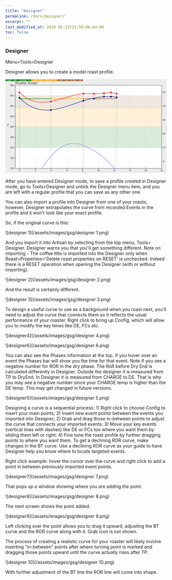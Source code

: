 ```yaml
---
title: "Designer"
permalink: /docs/designer/
excerpt: ""
last_modified_at: 2018-05-15T15:59:00-04:00
toc: false
---
```


### Designer

Menu>Tools>Designer

Designer allows you to create a model roast profile.

![designer](/assets/images/gsg/Designer.png)

After you have entered Designer mode, to save a profile created in Designer mode, go to Tools>Designer and untick the Designer menu item, and you are left with a regular profile that you can save as any other one.

You can also import a profile into Designer from one of your roasts; however, Designer extrapolates the curve from recorded Events in the profile and it won’t look like your exact profile.  

So, if the original curve is this:

![designer 1](/assets/images/gsg/designer 1.png)

And you import it into Artisan by selecting from the top menu, Tools> Designer. Designer warns you that you'll get something different.  Note on importing - The coffee title is imported into the Designer only when Roast>Properties>'Delete roast properties on RESET' is unchecked.  Indeed there is a RESET operation when opening the Designer (with or without importing).

![designer 2](/assets/images/gsg/designer 2.png)

And the result is certainly different.

![designer 3](/assets/images/gsg/designer 3.png)

To design a useful curve to use as a background when you roast next, you'll need to adjust the curve that connects them so it reflects the usual performance of your roaster. Right click to bring up Config, which will allow you to modify the key times like DE, FCs etc.   

![designer4](/assets/images/gsg/designer 4.png)

![designer6](/assets/images/gsg/designer 6.png)

You can also see the Phases information at the top.  If you hover over an event the Phases bar will show you the time for that event.  Note if you see a negative number for ROR in the dry phase.  The RoR before Dry End is calculated differently in Designer.  Outside the designer it is measured from TP to DryEnd.  In Designer it is measured from CHARGE to DE.  That is why you may see a negative number since your CHARGE temp is higher than the DE temp.  This may get changed in future versions.  

![designer5](/assets/images/gsg/designer 5.png)

Designing a curve is a sequential process: 1) Right click to choose Config to insert your main points; 2) Insert new event points between the events you imported into Designer; 2) Grab and drag those in-between points to adjust the curve that connects your imported events; 3) Move your key events (vertical lines with dashes) like DE or FCs too where you want them by sliding them left or right; 4) Fine tune the roast profile by further dragging points to where you want them.  To get a declining ROR curve, make changes in the BT curve. Use a declining ROR curve as your guide to have Designer help you know where to locate targeted events.  

Right click example:  hover the cursor over the curve and right click to add a point in between previously imported event points.

![designer7](/assets/images/gsg/designer 7.png)

That pops up a window showing where you are adding the point.

![designer8](/assets/images/gsg/designer 8.png)

The next screen shows the point added.

![designer9](/assets/images/gsg/designer 9.png)

Left clicking over the point allows you to drag it upward, adjusting the BT curve and the ROR curve along with it. Grab icon is not shown.

The process of creating a realistic curve for your roaster will likely involve inserting "in-between" points after where turning point is marked and dragging those points upward until the curve actually rises after TP. 

![designer 10](/assets/images/gsg/designer 10.png)

With further adjustment of the BT line the ROR line will come into shape.  
